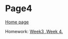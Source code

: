<h1> Page4 </h1>
 <a href="https://galenagenova.github.io/SML5202-galena/">Home page </a>
  <p>
  Homework: <a href="https://galenagenova.github.io/SML5202-galena/page2.html">Week3 </a>,<a href="https://galenagenova.github.io/SML5202-galena/page3.html">Week 4. 
